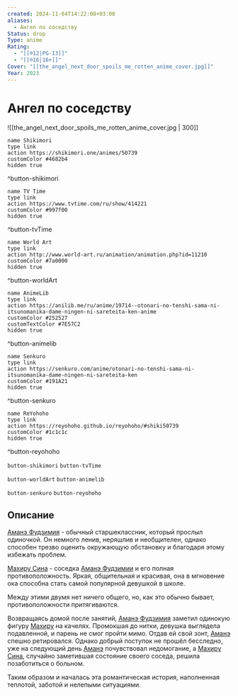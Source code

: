 ```yaml
---
created: 2024-11-04T14:22:08+03:00
aliases:
  - Ангел по соседству
Status: drop
Type: anime
Rating:
  - "[[®️12|PG-13]]"
  - "[[®️16|16+]]"
Cover: "[[the_angel_next_door_spoils_me_rotten_anime_cover.jpg]]"
Year: 2023
---
```


# Ангел по соседству

![[the_angel_next_door_spoils_me_rotten_anime_cover.jpg | 300]]

```button
name Shikimori
type link
action https://shikimori.one/animes/50739
customColor #4682b4
hidden true
```
^button-shikimori

```button
name TV Time
type link
action https://www.tvtime.com/ru/show/414221
customColor #997f00
hidden true
```
^button-tvTime

```button
name World Art
type link
action http://www.world-art.ru/animation/animation.php?id=11210
customColor #7a0000
hidden true
```
^button-worldArt

```button
name AnimeLib
type link
action https://anilib.me/ru/anime/19714--otonari-no-tenshi-sama-ni-itsunomanika-dame-ningen-ni-sareteita-ken-anime
customColor #252527
customTextColor #7E57C2
hidden true
```
^button-animelib

```button
name Senkuro
type link
action https://senkuro.com/anime/otonari-no-tenshi-sama-ni-itsunomanika-dame-ningen-ni-sareteita-ken
customColor #191A21
hidden true
```
^button-senkuro

```button
name ReYohoho
type link
action https://reyohoho.github.io/reyohoho/#shiki50739
customColor #1c1c1c
hidden true
```
^button-reyohoho

`button-shikimori` `button-tvTime`

`button-worldArt` `button-animelib`

`button-senkuro` `button-reyohoho`

## Описание

[Аманэ Фудзимия](https://shikimori.one/characters/193568-amane-fujimiya) - обычный старшеклассник, который прослыл одиночкой. Он немного ленив, неряшлив и необщителен, однако способен трезво оценить окружающую обстановку и благодаря этому избежать проблем.

[Махиру Сина](https://shikimori.one/characters/193569-mahiru-shiina) - соседка [Аманэ Фудзимии](https://shikimori.one/characters/193568-amane-fujimiya) и его полная противоположность. Яркая, общительная и красивая, она в мгновение ока способна стать самой популярной девушкой в школе.

Между этими двумя нет ничего общего, но, как это обычно бывает, противоположности притягиваются.

Возвращаясь домой после занятий, [Аманэ Фудзимия](https://shikimori.one/characters/193568-amane-fujimiya) заметил одинокую фигуру [Махиру](https://shikimori.one/characters/193569-mahiru-shiina) на качелях. Промокшая до нитки, девушка выглядела подавленной, и парень не смог пройти мимо. Отдав ей свой зонт, [Аманэ](https://shikimori.one/characters/193568-amane-fujimiya) спешно ретировался. Однако добрый поступок не прошёл бесследно, уже на следующий день [Аманэ](https://shikimori.one/characters/193568-amane-fujimiya) почувствовал недомогание, а [Махиру Сина](https://shikimori.one/characters/193569-mahiru-shiina), случайно заметившая состояние своего соседа, решила позаботиться о больном.

Таким образом и началась эта романтическая история, наполненная теплотой, заботой и нелепыми ситуациями.

